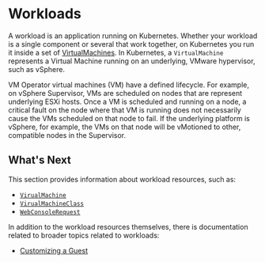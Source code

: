 # Workloads

A workload is an application running on Kubernetes. Whether your workload is a single component or several that work together, on Kubernetes you run it inside a set of [VirtualMachines](./vm.md). In Kubernetes, a `VirtualMachine` represents a Virtual Machine running on an underlying, VMware hypervisor, such as vSphere.

VM Operator virtual machines (VM) have a defined lifecycle. For example, on vSphere Supervisor, VMs are scheduled on nodes that are represent underlying ESXi hosts. Once a VM is scheduled and running on a node, a critical fault on the node where that VM is running does not necessarily cause the VMs scheduled on that node to fail. If the underlying platform is vSphere, for example, the VMs on that node will be vMotioned to other, compatible nodes in the Supervisor. 

## What's Next

This section provides information about workload resources, such as:

* [`VirualMachine`](./vm.md)
* [`VirualMachineClass`](./vm-class.md)
* [`WebConsoleRequest`](./vm-web-console.md)

In addition to the workload resources themselves, there is documentation related to broader topics related to workloads:

* [Customizing a Guest](./guest.md)
